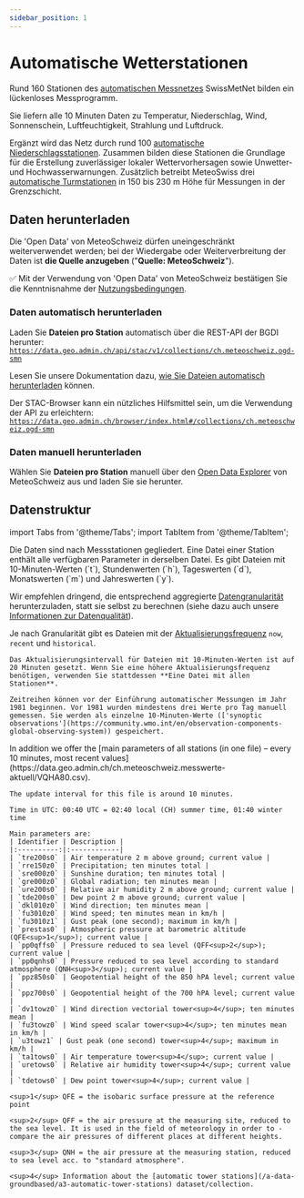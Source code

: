 ```yaml
---
sidebar_position: 1
---
```


# Automatische Wetterstationen

Rund 160 Stationen des [automatischen Messnetzes](https://www.meteoschweiz.admin.ch/wetter/messsysteme/bodenstationen/automatisches-messnetz.html) SwissMetNet bilden ein lückenloses Messprogramm.

Sie liefern alle 10 Minuten Daten zu Temperatur, Niederschlag, Wind, Sonnenschein, Luftfeuchtigkeit, Strahlung und Luftdruck.

Ergänzt wird das Netz durch rund 100 [automatische Niederschlagsstationen](/a-data-groundbased/a2-automatic-precipitation-stations). Zusammen bilden diese Stationen die Grundlage für die Erstellung zuverlässiger lokaler Wettervorhersagen sowie Unwetter- und Hochwasserwarnungen. Zusätzlich betreibt MeteoSwiss drei [automatische Turmstationen](/a-data-groundbased/a3-automatic-tower-stations) in 150 bis 230 m Höhe für Messungen in der Grenzschicht.

## Daten herunterladen

Die 'Open Data' von MeteoSchweiz dürfen uneingeschränkt weiterverwendet werden; bei der Wiedergabe oder Weiterverbreitung der Daten ist **die Quelle anzugeben** ("**Quelle: MeteoSchweiz**").

:white_check_mark: Mit der Verwendung von 'Open Data' von MeteoSchweiz bestätigen Sie die Kenntnisnahme der [Nutzungsbedingungen](/general/terms-of-use).

### Daten automatisch herunterladen

Laden Sie **Dateien pro Station** automatisch über die REST-API der BGDI herunter: [`https://data.geo.admin.ch/api/stac/v1/collections/ch.meteoschweiz.ogd-smn`](https://data.geo.admin.ch/api/stac/v1/collections/ch.meteoschweiz.ogd-smn)

Lesen Sie unsere Dokumentation dazu, [wie Sie Dateien automatisch herunterladen](/general/download#how-to-download-files-automatically) können.

Der STAC-Browser kann ein nützliches Hilfsmittel sein, um die Verwendung der API zu erleichtern: [`https://data.geo.admin.ch/browser/index.html#/collections/ch.meteoschweiz.ogd-smn`](https://data.geo.admin.ch/browser/index.html#/collections/ch.meteoschweiz.ogd-smn)

### Daten manuell herunterladen

Wählen Sie **Dateien pro Station** manuell über den [Open Data Explorer](https://www.meteoschweiz.admin.ch/service-und-publikationen/applikationen/ext/daten-ohne-programmierkenntnisse-herunterladen.html#lang=de&mdt=normal&pgid=&sid=&col=&di=&tr=&hdr=) von MeteoSchweiz aus und laden Sie sie herunter.

## Datenstruktur

import Tabs from '@theme/Tabs';
import TabItem from '@theme/TabItem';

<Tabs queryString="Datenstruktur">
  <TabItem value="files-per-station" label="Dateien pro Station">
    Die Daten sind nach Messstationen gegliedert. Eine Datei einer Station enthält alle verfügbaren Parameter in derselben Datei. Es gibt Dateien mit 10-Minuten-Werten (`t`), Stundenwerten (`h`), Tageswerten (`d`), Monatswerten (`m`) und Jahreswerten (`y`).

   Wir empfehlen dringend, die entsprechend aggregierte [Datengranularität](/general/download#data-granularity) herunterzuladen, statt sie selbst zu berechnen (siehe dazu auch unsere [Informationen zur Datenqualität](/general/faq#bodenmessdaten)).

   Je nach Granularität gibt es Dateien mit der [Aktualisierungsfrequenz](/general/download#update-frequency) `now`, `recent` und `historical`.

    Das Aktualisierungsintervall für Dateien mit 10-Minuten-Werten ist auf 20 Minuten gesetzt. Wenn Sie eine höhere Aktualisierungsfrequenz benötigen, verwenden Sie stattdessen **Eine Datei mit allen Stationen**.
    
    Zeitreihen können vor der Einführung automatischer Messungen im Jahr 1981 beginnen. Vor 1981 wurden mindestens drei Werte pro Tag manuell gemessen. Sie werden als einzelne 10-Minuten-Werte (['synoptic observations'](https://community.wmo.int/en/observation-components-global-observing-system)) gespeichert.
  </TabItem>
  <TabItem value="eine-datei-mit-allen-stationen" label="Eine Datei mit allen Stationen">
    In addition we offer the [main parameters of all stations (in one file) – every 10 minutes, most recent values](https://data.geo.admin.ch/ch.meteoschweiz.messwerte-aktuell/VQHA80.csv).

    The update interval for this file is around 10 minutes.
    
    Time in UTC: 00:40 UTC = 02:40 local (CH) summer time, 01:40 winter time
    
    Main parameters are:
    | Identifier | Description |
    |:----------:|:------------|
    | `tre200s0` | Air temperature 2 m above ground; current value | 
    | `rre150z0` | Precipitation; ten minutes total |
    | `sre000z0` | Sunshine duration; ten minutes total |
    | `gre000z0` | Global radiation; ten minutes mean |
    | `ure200s0` | Relative air humidity 2 m above ground; current value |
    | `tde200s0` | Dew point 2 m above ground; current value |
    | `dkl010z0` | Wind direction; ten minutes mean |
    | `fu3010z0` | Wind speed; ten minutes mean in km/h |
    | `fu3010z1` | Gust peak (one second); maximum in km/h |
    | `prestas0` | Atmospheric pressure at barometric altitude (QFE<sup>1</sup>); current value |
    | `pp0qffs0` | Pressure reduced to sea level (QFF<sup>2</sup>); current value |
    | `pp0qnhs0` | Pressure reduced to sea level according to standard atmosphere (QNH<sup>3</sup>); current value |
    | `ppz850s0` | Geopotential height of the 850 hPA level; current value |
    | `ppz700s0` | Geopotential height of the 700 hPA level; current value |
    | `dv1towz0` | Wind direction vectorial tower<sup>4</sup>; ten minutes mean |
    | `fu3towz0` | Wind speed scalar tower<sup>4</sup>; ten minutes mean in km/h |
    | `u3towz1` | Gust peak (one second) tower<sup>4</sup>; maximum in km/h |
    | `ta1tows0` | Air temperature tower<sup>4</sup>; current value |
    | `uretows0` | Relative air humidity tower<sup>4</sup>; current value |
    | `tdetows0` | Dew point tower<sup>4</sup>; current value |

    <sup>1</sup> QFE = the isobaric surface pressure at the reference point

    <sup>2</sup> QFF = the air pressure at the measuring site, reduced to the sea level. It is used in the field of meteorology in order to ­compare the air pressures of different places at different heights.

    <sup>3</sup> QNH = the air pressure at the measuring station, reduced to sea level acc. to "standard atmosphere".

    <sup>4</sup> Information about the [automatic tower stations](/a-data-groundbased/a3-automatic-tower-stations) dataset/collection.
  </TabItem>
</Tabs>
